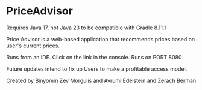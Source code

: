 # PriceAdvisor

Requires Java 17, not Java 23 to be compatible with Gradle 8.11.1

Price Advisor is a web-based application that recommends prices based on user's current prices.

Runs from an IDE. Click on the link in the console. Runs on PORT 8080

Future updates intend to fix up Users to make a profitable access model.

Created by Binyomin Zev Morgulis and Avrumi Edelstein and Zerach Berman

